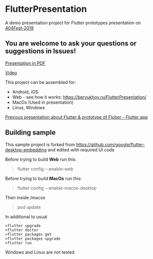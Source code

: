 # FlutterPresentation
A demo presentation project for Flutter prototypes presentation on [404Fest-2019](https://2019.404fest.ru/program/reports/mobile-applications/)

## You are welcome to ask your questions or suggestions in Issues!
[Presentation in PDF](https://yadi.sk/i/adGA8iq55ptVZw)

[Video](https://youtu.be/zG8OxjCKCe0)

This project can be assembled for:
- Android, iOS
- Web - see how it works: https://beryukhov.ru/FlutterPresentation/
- MacOs (Used in presentation)
- Linux, Windows

[Previous presentation about Flutter & prototype of Fluber - Flutter app](https://github.com/AndreySBer/flutter_app_example)


## Building sample
This sample project is forked from https://github.com/google/flutter-desktop-embedding and edited with required UI code

Before trying to build **Web**  run this:
>flutter config --enable-web

Before trying to build **MacOs** run this:
>flutter config --enable-macos-desktop

Then inside /macos
>pod update

In additional to usual
```
>flutter upgrade
>flutter doctor
>flutter packages get
>flutter packages upgrade
>flutter run
```

Windows and Linux are not tested
